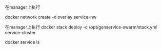 在manager上执行

docker network create -d overlay service-nw

在manager上执行
docker stack deploy -c /opt/genservice-swarm/stack.yml service-cluster

docker service ls
